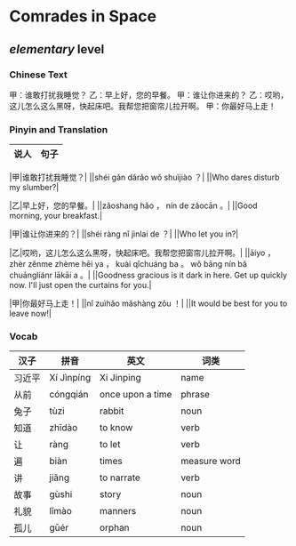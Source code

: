 # Comrades in Space
## *elementary* level

### Chinese Text
甲：谁敢打扰我睡觉？
乙：早上好，您的早餐。
甲：谁让你进来的？
乙：哎哟，这儿怎么这么黑呀，快起床吧。我帮您把窗帘儿拉开啊。
甲：你最好马上走！

### Pinyin and Translation
|说人|句子|
|----|----|

|甲|谁敢打扰我睡觉？|
||shéi gǎn dǎrǎo wǒ shuìjiào ？|
||Who dares disturb my slumber?|

|乙|早上好，您的早餐。|
||zǎoshang hǎo ， nín de zǎocān 。|
||Good morning, your breakfast.|

|甲|谁让你进来的？|
||shéi ràng nǐ jìnlai de ？|
||Who let you in?|

|乙|哎哟，这儿怎么这么黑呀，快起床吧。我帮您把窗帘儿拉开啊。|
||āiyo ， zhèr zěnme zhème hēi ya ， kuài qǐchuáng ba 。 wǒ bāng nín bǎ chuāngliánr lākāi a 。|
||Goodness gracious is it dark in here. Get up quickly now. I'll just open the curtains for you.|

|甲|你最好马上走！|
||nǐ zuìhǎo mǎshàng zǒu ！|
||It would be best for you to leave now!|
### Vocab
|汉子|拼音|英文|词类|
|----|----|----|----|
|习近平|Xí Jìnpíng|Xi Jinping|name|
|从前|cóngqián|once upon a time|phrase|
|兔子|tùzi|rabbit|noun|
|知道|zhīdào|to know|verb|
|让|ràng|to let|verb|
|遍|biàn|times|measure word|
|讲|jiǎng|to narrate|verb|
|故事|gùshi|story|noun|
|礼貌|lǐmào|manners|noun|
|孤儿|gūér|orphan|noun|